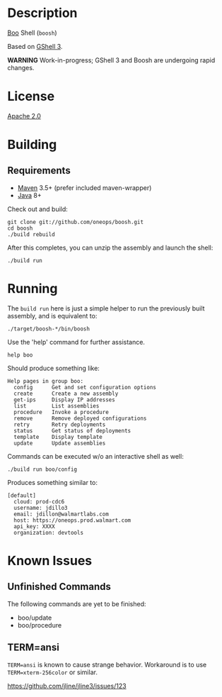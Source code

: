 <!--

    Copyright 2017-present Walmart, Inc.

    Licensed under the Apache License, Version 2.0 (the "License");
    you may not use this file except in compliance with the License.
    You may obtain a copy of the License at

        http://www.apache.org/licenses/LICENSE-2.0

    Unless required by applicable law or agreed to in writing, software
    distributed under the License is distributed on an "AS IS" BASIS,
    WITHOUT WARRANTIES OR CONDITIONS OF ANY KIND, either express or implied.
    See the License for the specific language governing permissions and
    limitations under the License.

-->
# Description

[Boo](https://github.com/oneops/boo) Shell (`boosh`)

Based on [GShell 3](https://github.com/jdillon/gshell).

**WARNING** Work-in-progress; GShell 3 and Boosh are undergoing rapid changes.

# License

[Apache 2.0](http://www.apache.org/licenses/LICENSE-2.0.html)

# Building

## Requirements

* [Maven](http://maven.apache.org) 3.5+ (prefer included maven-wrapper)
* [Java](http://java.oracle.com/) 8+

Check out and build:

    git clone git://github.com/oneops/boosh.git
    cd boosh
    ./build rebuild

After this completes, you can unzip the assembly and launch the shell:

    ./build run

# Running

The `build run` here is just a simple helper to run the previously built assembly, and is equivalent to:

    ./target/boosh-*/bin/boosh

Use the 'help' command for further assistance.

    help boo

Should produce something like:

    Help pages in group boo:
      config      Get and set configuration options
      create      Create a new assembly
      get-ips     Display IP addresses
      list        List assemblies
      procedure   Invoke a procedure
      remove      Remove deployed configurations
      retry       Retry deployments
      status      Get status of deployments
      template    Display template
      update      Update assemblies

Commands can be executed w/o an interactive shell as well:

    ./build run boo/config

Produces something similar to:

    [default]
      cloud: prod-cdc6
      username: jdillo3
      email: jdillon@walmartlabs.com
      host: https://oneops.prod.walmart.com
      api_key: XXXX
      organization: devtools

# Known Issues

## Unfinished Commands

The following commands are yet to be finished:

* boo/update
* boo/procedure

## TERM=ansi

  `TERM=ansi` is known to cause strange behavior.  Workaround is to use `TERM=xterm-256color` or similar.
  
  https://github.com/jline/jline3/issues/123
